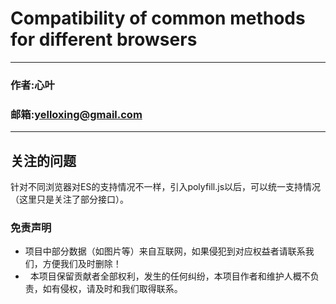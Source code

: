 Compatibility of common methods for different browsers
===============================

****
### 作者:心叶
### 邮箱:yelloxing@gmail.com
****

关注的问题
--------------------------------------
针对不同浏览器对ES的支持情况不一样，引入polyfill.js以后，可以统一支持情况（这里只是关注了部分接口）。

### 免责声明

*   项目中部分数据（如图片等）来自互联网，如果侵犯到对应权益者请联系我们，方便我们及时删除！
*   本项目保留贡献者全部权利，发生的任何纠纷，本项目作者和维护人概不负责，如有侵权，请及时和我们取得联系。
